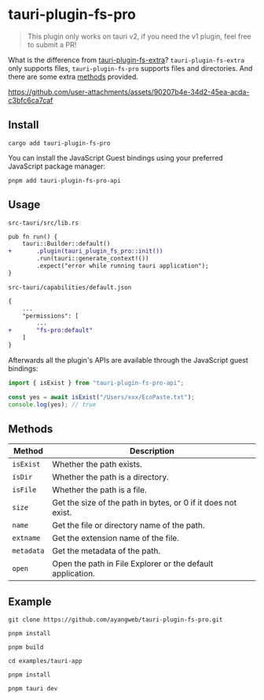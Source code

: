 # tauri-plugin-fs-pro

> This plugin only works on tauri v2, if you need the v1 plugin, feel free to submit a PR!

What is the difference from [tauri-plugin-fs-extra](https://github.com/tauri-apps/tauri-plugin-fs-extra)?
`tauri-plugin-fs-extra` only supports files, `tauri-plugin-fs-pro` supports files and directories. And there are some extra [methods](#methods) provided.

https://github.com/user-attachments/assets/90207b4e-34d2-45ea-acda-c3bfc6ca7caf

## Install

```shell
cargo add tauri-plugin-fs-pro
```

You can install the JavaScript Guest bindings using your preferred JavaScript package manager:

```shell
pnpm add tauri-plugin-fs-pro-api
```

## Usage

`src-tauri/src/lib.rs`

```diff
pub fn run() {
    tauri::Builder::default()
+       .plugin(tauri_plugin_fs_pro::init())
        .run(tauri::generate_context!())
        .expect("error while running tauri application");
}
```

`src-tauri/capabilities/default.json`

```diff
{
    ...
    "permissions": [
        ...
+       "fs-pro:default"
    ]
}
```

Afterwards all the plugin's APIs are available through the JavaScript guest bindings:

```ts
import { isExist } from "tauri-plugin-fs-pro-api";

const yes = await isExist("/Users/xxx/EcoPaste.txt");
console.log(yes); // true
```

## Methods

| Method     | Description                                                   |
| ---------- | ------------------------------------------------------------- |
| `isExist`  | Whether the path exists.                                      |
| `isDir`    | Whether the path is a directory.                              |
| `isFile`   | Whether the path is a file.                                   |
| `size`     | Get the size of the path in bytes, or 0 if it does not exist. |
| `name`     | Get the file or directory name of the path.                   |
| `extname`  | Get the extension name of the file.                           |
| `metadata` | Get the metadata of the path.                                 |
| `open`     | Open the path in File Explorer or the default application.    |

## Example

```shell
git clone https://github.com/ayangweb/tauri-plugin-fs-pro.git
```

```shell
pnpm install

pnpm build

cd examples/tauri-app

pnpm install

pnpm tauri dev
```
